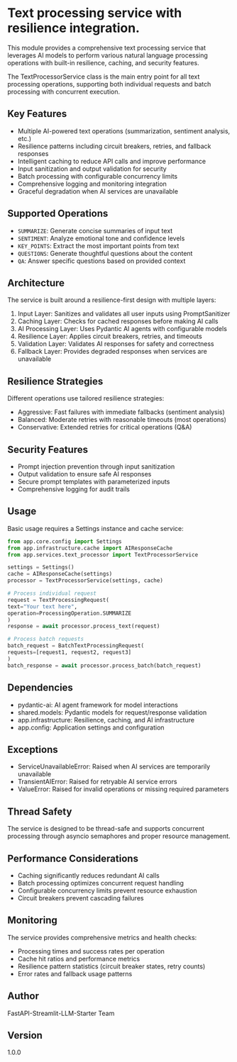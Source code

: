 # Text processing service with resilience integration.

This module provides a comprehensive text processing service that leverages AI models
to perform various natural language processing operations with built-in resilience,
caching, and security features.

The TextProcessorService class is the main entry point for all text processing operations,
supporting both individual requests and batch processing with concurrent execution.

## Key Features

- Multiple AI-powered text operations (summarization, sentiment analysis, etc.)
- Resilience patterns including circuit breakers, retries, and fallback responses
- Intelligent caching to reduce API calls and improve performance
- Input sanitization and output validation for security
- Batch processing with configurable concurrency limits
- Comprehensive logging and monitoring integration
- Graceful degradation when AI services are unavailable

## Supported Operations

- `SUMMARIZE`: Generate concise summaries of input text
- `SENTIMENT`: Analyze emotional tone and confidence levels
- `KEY_POINTS`: Extract the most important points from text
- `QUESTIONS`: Generate thoughtful questions about the content
- `QA`: Answer specific questions based on provided context

## Architecture

The service is built around a resilience-first design with multiple layers:

1. Input Layer: Sanitizes and validates all user inputs using PromptSanitizer
2. Caching Layer: Checks for cached responses before making AI calls
3. AI Processing Layer: Uses Pydantic AI agents with configurable models
4. Resilience Layer: Applies circuit breakers, retries, and timeouts
5. Validation Layer: Validates AI responses for safety and correctness
6. Fallback Layer: Provides degraded responses when services are unavailable

## Resilience Strategies

Different operations use tailored resilience strategies:
- Aggressive: Fast failures with immediate fallbacks (sentiment analysis)
- Balanced: Moderate retries with reasonable timeouts (most operations)
- Conservative: Extended retries for critical operations (Q&A)

## Security Features

- Prompt injection prevention through input sanitization
- Output validation to ensure safe AI responses
- Secure prompt templates with parameterized inputs
- Comprehensive logging for audit trails

## Usage

Basic usage requires a Settings instance and cache service:

```python
from app.core.config import Settings
from app.infrastructure.cache import AIResponseCache
from app.services.text_processor import TextProcessorService

settings = Settings()
cache = AIResponseCache(settings)
processor = TextProcessorService(settings, cache)

# Process individual request
request = TextProcessingRequest(
text="Your text here",
operation=ProcessingOperation.SUMMARIZE
)
response = await processor.process_text(request)

# Process batch requests
batch_request = BatchTextProcessingRequest(
requests=[request1, request2, request3]
)
batch_response = await processor.process_batch(batch_request)
```

## Dependencies

- pydantic-ai: AI agent framework for model interactions
- shared.models: Pydantic models for request/response validation
- app.infrastructure: Resilience, caching, and AI infrastructure
- app.config: Application settings and configuration

## Exceptions

- ServiceUnavailableError: Raised when AI services are temporarily unavailable
- TransientAIError: Raised for retryable AI service errors
- ValueError: Raised for invalid operations or missing required parameters

## Thread Safety

The service is designed to be thread-safe and supports concurrent processing
through asyncio semaphores and proper resource management.

## Performance Considerations

- Caching significantly reduces redundant AI calls
- Batch processing optimizes concurrent request handling
- Configurable concurrency limits prevent resource exhaustion
- Circuit breakers prevent cascading failures

## Monitoring

The service provides comprehensive metrics and health checks:
- Processing times and success rates per operation
- Cache hit ratios and performance metrics
- Resilience pattern statistics (circuit breaker states, retry counts)
- Error rates and fallback usage patterns

## Author

FastAPI-Streamlit-LLM-Starter Team

## Version

1.0.0
